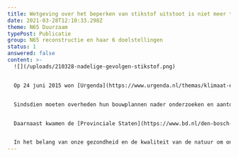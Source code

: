 ```yaml
---
title: Wetgeving over het beperken van stikstof uitstoot is niet meer te omzeilen
date: 2021-03-28T12:10:33.298Z
theme: N65 Duurzaam
typePost: Publicatie
group: N65 reconstructie en haar 6 doelstellingen
status: 1
answered: false
content: >-
  ![](/uploads/210328-nadelige-gevolgen-stikstof.png)


  Op 24 juni 2015 won [Urgenda](https://www.urgenda.nl/themas/klimaat-en-energie/klimaatzaak/), samen met 900 mede-eisers, de Klimaatzaak tegen de Nederlandse Staat. De rechter droeg de Staat op de uitstoot van broeikasgassen in 2020 met 25% te verminderen ten opzichte van 1990. Niet alleen om aan de wet te voldoen maar ook om de [gevolgen](https://www.rijksoverheid.nl/documenten/publicaties/2019/10/04/infographic-nadelige-gevolgen-van-te-hoge-stikstofuitstoot) voor natuur en gezondheid te beperken.


  Sindsdien moeten overheden hun bouwplannen nader onderzoeken en aantonen dat de doelstellingen worden bereikt. Hiervoor worden rekenmodellen gebruikt, waarbij recentelijk de Raad van State in zake het doortrekken van de A15 bij Arnhem, het ministerie de opdracht heeft gegeven aan te tonen dat de gehanteerde modellen volstaan. Deze bewijsvoering is ook relevant voor het project voor de reconstructie van de N65.


  Daarnaast kwamen de [Provinciale Staten](https://www.bd.nl/den-bosch-vught/toch-stikstofprobleem-voor-n65-uitstel-aanpak-rijksweg-dreigt~a00dd944/) in Noord-Brabant zelf al tot de conclusie dat de door hen gemaakte berekeningen niet deugden. Bij deze berekeningen was men uitgegaan van het verkeersvolume van vandaag, terwijl juist met een hoger volume gerekend moet worden.


  In het belang van onze gezondheid en de kwaliteit van de natuur om ons heen moeten deze berekeningen opnieuw worden gemaakt en aangetoond worden dat aan de wettelijke eisen wordt voldaan. Naast VughtParticipeert houdt ook Natuur en Milieu Vught deze ontwikkelingen nauwgezet in de gaten, vooral om te voorkomen dat er [schoongerekend](https://platformoverheid.nl/artikel/hoe-bureaus-en-overheden-samen-stikstof-wegpoetsen/) gaat worden.
---
```

